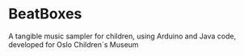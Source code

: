 BeatBoxes
=========

A tangible music sampler for children, using Arduino and Java code, developed for Oslo Children´s Museum
